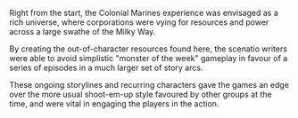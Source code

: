 Right from the start, the Colonial Marines experience was envisaged as a rich
universe, where corporations were vying for resources and power across a large
swathe of the Milky Way.

By creating the out-of-character resources found here, the scenatio writers were
able to avoid simplistic "monster of the week" gameplay in favour of a series
of episodes in a much larger set of story arcs. 

These ongoing storylines and recurring characters gave the games an edge over the
more usual shoot-em-up style favoured by other groups at the time, and were
vital in engaging the players in the action.